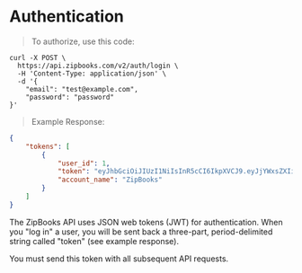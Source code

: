 # Authentication

> To authorize, use this code:

```shell
curl -X POST \
  https://api.zipbooks.com/v2/auth/login \
  -H 'Content-Type: application/json' \
  -d '{
	"email": "test@example.com",
	"password": "password"
}'
```

> Example Response:

```json
{
    "tokens": [
        {
            "user_id": 1,
            "token": "eyJhbGciOiJIUzI1NiIsInR5cCI6IkpXVCJ9.eyJjYWxsZXIiOm51bGwsInN1YiI6MSwiaXNzIjoiaHR0cHM6XC9cL2FwcC56aXBib29rcy5jb21cL3YyXC9hdXRoXC9sb2dpbiIsImlhdCI6MTUzOTExMTI1NSwiZXhwIjoxNTU0NjYzMjU1LCJuYmYiOjE1MzkxMTEyNTUsImp0aSI6IjEwNzA2ZDdiLTQzNTMtNDdhNC05NTY1LTMwNDU1ZDQ4NzhlYSIsInN0ZWFsdGgiOiJmYWxzZSIsInVwZGF0ZWRfYXQiOiIyMDE4LTEwLTA5IDE4OjU0OjAwLjAwMDAwMFoifQ.eyTgZ0na9eRSTOQ9RzTukBa9z5QdhIQpz1ztzIHbBGg",
            "account_name": "ZipBooks"
        }
    ]
}
```

The ZipBooks API uses JSON web tokens (JWT) for authentication. When you "log in" a user, you will be sent back a three-part, period-delimited string called "token" (see example response).

You must send this token with all subsequent API requests.
